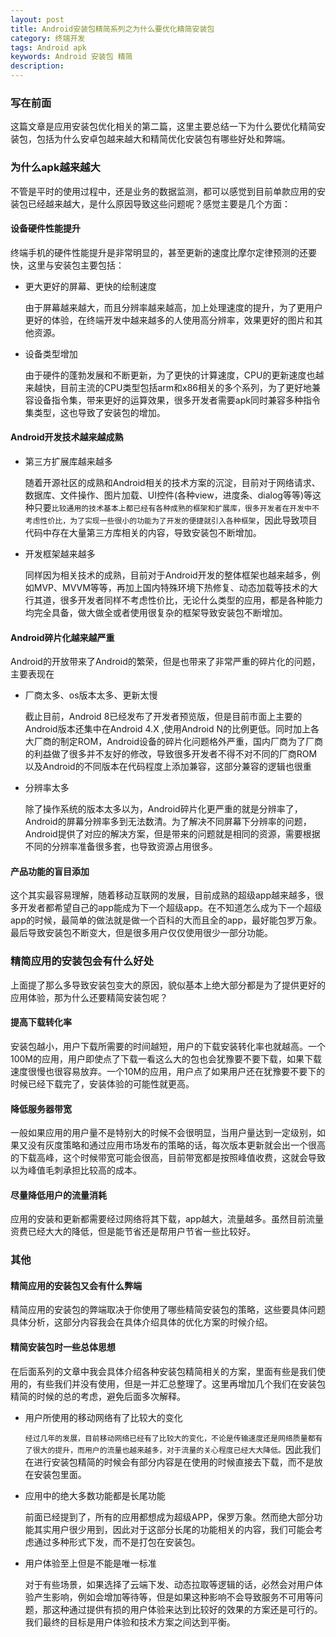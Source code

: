 ```yaml
---
layout: post
title: Android安装包精简系列之为什么要优化精简安装包
category: 终端开发
tags: Android apk
keywords: Android 安装包 精简
description: 
---
```


### 写在前面

这篇文章是应用安装包优化相关的第二篇，这里主要总结一下为什么要优化精简安装包，包括为什么安卓包越来越大和精简优化安装包有哪些好处和弊端。

### 为什么apk越来越大

不管是平时的使用过程中，还是业务的数据监测，都可以感觉到目前单款应用的安装包已经越来越大，是什么原因导致这些问题呢？感觉主要是几个方面：

#### 设备硬件性能提升

终端手机的硬件性能提升是非常明显的，甚至更新的速度比摩尔定律预测的还要快，这里与安装包主要包括：

- 更大更好的屏幕、更快的绘制速度

	由于屏幕越来越大，而且分辨率越来越高，加上处理速度的提升，为了更用户更好的体验，在终端开发中越来越多的人使用高分辨率，效果更好的图片和其他资源。

- 设备类型增加

	由于硬件的蓬勃发展和不断更新，为了更快的计算速度，CPU的更新速度也越来越快，目前主流的CPU类型包括arm和x86相关的多个系列，为了更好地兼容设备指令集，带来更好的运算效果，很多开发者需要apk同时兼容多种指令集类型，这也导致了安装包的增加。

#### Android开发技术越来越成熟

- 第三方扩展库越来越多

	随着开源社区的成熟和Android相关的技术方案的沉淀，目前对于网络请求、数据库、文件操作、图片加载、UI控件(各种view，进度条、dialog等等)等这种只要`比较通用的技术基本上都已经有各种成熟的框架和扩展库，很多开发者在开发中不考虑性价比，为了实现一些很小的功能为了开发的便捷就引入各种框架`，因此导致项目代码中存在大量第三方库相关的内容，导致安装包不断增加。

- 开发框架越来越多

	同样因为相关技术的成熟，目前对于Android开发的整体框架也越来越多，例如MVP、MVVM等等，再加上国内特殊环境下热修复、动态加载等技术的大行其道，很多开发者同样不考虑性价比，无论什么类型的应用，都是各种能力均完全具备，做大做全或者使用很复杂的框架导致安装包不断增加。

#### Android碎片化越来越严重

Android的开放带来了Android的繁荣，但是也带来了非常严重的碎片化的问题，主要表现在

- 厂商太多、os版本太多、更新太慢

	截止目前，Android 8已经发布了开发者预览版，但是目前市面上主要的Android版本还集中在Android 4.X ,使用Android N的比例更低。同时加上各大厂商的制定ROM，Android设备的碎片化问题格外严重，国内厂商为了厂商的利益做了很多并不友好的修改，导致很多开发者不得不对不同的厂商ROM以及Android的不同版本在代码程度上添加兼容，这部分兼容的逻辑也很重

- 分辨率太多

	除了操作系统的版本太多以为，Android碎片化更严重的就是分辨率了，Android的屏幕分辨率多到无法数清。为了解决不同屏幕下分辨率的问题，Android提供了对应的解决方案，但是带来的问题就是相同的资源，需要根据不同的分辨率准备很多套，也导致资源占用很多。

#### 产品功能的盲目添加

这个其实最容易理解，随着移动互联网的发展，目前成熟的超级app越来越多，很多开发者都希望自己的app能成为下一个超级app。在不知道怎么成为下一个超级app的时候，最简单的做法就是做一个百科的大而且全的app，最好能包罗万象。最后导致安装包不断变大，但是很多用户仅仅使用很少一部分功能。

### 精简应用的安装包会有什么好处

上面提了那么多导致安装包变大的原因，貌似基本上绝大部分都是为了提供更好的应用体验，那为什么还要精简安装包呢？

#### 提高下载转化率

安装包越小，用户下载所需要的时间越短，用户的下载安装转化率也就越高。一个100M的应用，用户即使点了下载一看这么大的包也会犹豫要不要下载，如果下载速度很慢也很容易放弃。一个10M的应用，用户点了如果用户还在犹豫要不要下的时候已经下载完了，安装体验的可能性就更高。

#### 降低服务器带宽

一般如果应用的用户量不是特别大的时候不会很明显，当用户量达到一定级别，如果又没有灰度策略和通过应用市场发布的策略的话，每次版本更新就会出一个很高的下载高峰，这个时候带宽可能会很高，目前带宽都是按照峰值收费，这就会导致以为峰值毛刺承担比较高的成本。

#### 尽量降低用户的流量消耗

应用的安装和更新都需要经过网络将其下载，app越大，流量越多。虽然目前流量资费已经大大的降低，但是能节省还是帮用户节省一些比较好。

### 其他

#### 精简应用的安装包又会有什么弊端

精简应用的安装包的弊端取决于你使用了哪些精简安装包的策略，这些要具体问题具体分析，这部分内容我会在具体介绍具体的优化方案的时候介绍。

#### 精简安装包时一些总体思想

在后面系列的文章中我会具体介绍各种安装包精简相关的方案，里面有些是我们使用的，有些我们并没有使用，但是一并汇总整理了。这里再增加几个我们在安装包精简的时候的总的考虑，避免后面多次解释。

- 用户所使用的移动网络有了比较大的变化

	`经过几年的发展，目前移动网络已经有了比较大的变化，不论是传输速度还是网络质量都有了很大的提升，而用户的流量也越来越多，对于流量的关心程度已经大大降低。`因此我们在进行安装包精简的时候会有部分内容是在使用的时候直接去下载，而不是放在安装包里面。

- 应用中的绝大多数功能都是长尾功能 

	前面已经提到了，所有的应用都想成为超级APP，保罗万象。然而绝大部分功能其实用户很少用到，因此对于这部分长尾的功能相关的内容，我们可能会考虑通过多种形式下发，而不是打包在安装包。
 	
- 用户体验至上但是不能是唯一标准

	对于有些场景，如果选择了云端下发、动态拉取等逻辑的话，必然会对用户体验产生影响，例如会增加等待等，但是如果这种影响不会导致服务不可用等问题，那这种通过提供有损的用户体验来达到比较好的效果的方案还是可行的。我们最终的目标是用户体验和技术方案之间达到平衡。	

